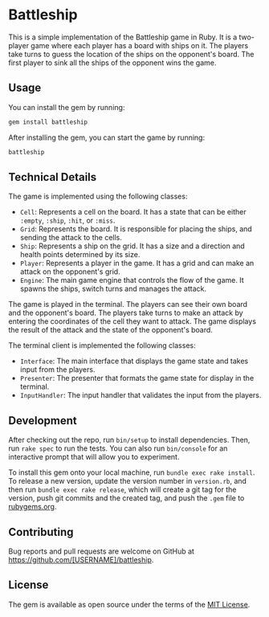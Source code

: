 # Battleship

This is a simple implementation of the Battleship game in Ruby. It is a two-player game where each player has a board with ships on it. The players take turns to guess the location of the ships on the opponent's board. The first player to sink all the ships of the opponent wins the game.

## Usage

You can install the gem by running:

```bash
gem install battleship
```

After installing the gem, you can start the game by running:

```bash
battleship
```

## Technical Details

The game is implemented using the following classes:

- `Cell`: Represents a cell on the board. It has a state that can be either `:empty`, `:ship`, `:hit`, or `:miss`.
- `Grid`: Represents the board. It is responsible for placing the ships, and sending the attack to the cells.
- `Ship`: Represents a ship on the grid. It has a size and a direction and health points determined by its size.
- `Player`: Represents a player in the game. It has a grid and can make an attack on the opponent's grid.
- `Engine`: The main game engine that controls the flow of the game. It spawns the ships, switch turns and manages the attack.

The game is played in the terminal. The players can see their own board and the opponent's board. The players take turns to make an attack by entering the coordinates of the cell they want to attack. The game displays the result of the attack and the state of the opponent's board.

The terminal client is implemented the following classes:
- `Interface`: The main interface that displays the game state and takes input from the players.
- `Presenter`: The presenter that formats the game state for display in the terminal.
- `InputHandler`: The input handler that validates the input from the players.

## Development

After checking out the repo, run `bin/setup` to install dependencies. Then, run `rake spec` to run the tests. You can also run `bin/console` for an interactive prompt that will allow you to experiment.

To install this gem onto your local machine, run `bundle exec rake install`. To release a new version, update the version number in `version.rb`, and then run `bundle exec rake release`, which will create a git tag for the version, push git commits and the created tag, and push the `.gem` file to [rubygems.org](https://rubygems.org).

## Contributing

Bug reports and pull requests are welcome on GitHub at https://github.com/[USERNAME]/battleship.

## License

The gem is available as open source under the terms of the [MIT License](https://opensource.org/licenses/MIT).

